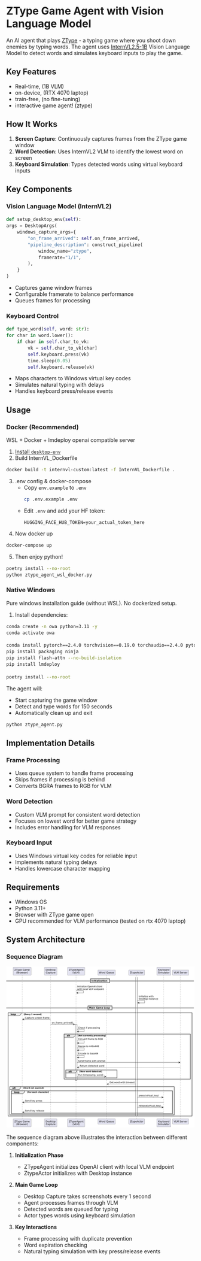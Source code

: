 # ZType Game Agent with Vision Language Model

An AI agent that plays [ZType](https://zty.pe/) - a typing game where you shoot down enemies by typing words. The agent uses [InternVL2.5-1B](https://huggingface.co/OpenGVLab/InternVL2_5-1B) Vision Language Model to detect words and simulates keyboard inputs to play the game.

## Key Features

- Real-time, (1B VLM)
- on-device, (RTX 4070 laptop)
- train-free, (no fine-tuning)
- interactive game agent! (ztype)

## How It Works

1. **Screen Capture**: Continuously captures frames from the ZType game window
2. **Word Detection**: Uses InternVL2 VLM to identify the lowest word on screen
3. **Keyboard Simulation**: Types detected words using virtual keyboard inputs

## Key Components

### Vision Language Model (InternVL2)

```python
def setup_desktop_env(self):
args = DesktopArgs(
    windows_capture_args={
        "on_frame_arrived": self.on_frame_arrived,
        "pipeline_description": construct_pipeline(
            window_name="ztype",
            framerate="1/1",
        ),
    }
)
```

- Captures game window frames
- Configurable framerate to balance performance
- Queues frames for processing

### Keyboard Control

```python
def type_word(self, word: str):
for char in word.lower():
    if char in self.char_to_vk:
        vk = self.char_to_vk[char]
        self.keyboard.press(vk)
        time.sleep(0.05)
        self.keyboard.release(vk)
```

- Maps characters to Windows virtual key codes
- Simulates natural typing with delays
- Handles keyboard press/release events

## Usage

### Docker (Recommended)

WSL + Docker + lmdeploy openai compatible server

1. [Install `desktop-env`](https://github.com/open-world-agents/desktop-env?tab=readme-ov-file#installation)
2. Build InternVL_Dockerfile

```bash
docker build -t internvl-custom:latest -f InternVL_Dockerfile .
```

3. .env config & docker-compose
   - Copy `env.example` to `.env`
     ```bash
     cp .env.example .env
     ```
   - Edit `.env` and add your HF token:
     ```env
     HUGGING_FACE_HUB_TOKEN=your_actual_token_here
     ```
4. Now docker up

```bash
docker-compose up
```

5. Then enjoy python!

```bash
poetry install --no-root
python ztype_agent_wsl_docker.py
```

### Native Windows

Pure windows installation guide (without WSL).
No dockerized setup.

1. Install dependencies:

```bash
conda create -n owa python=3.11 -y
conda activate owa

conda install pytorch==2.4.0 torchvision==0.19.0 torchaudio==2.4.0 pytorch-cuda=12.4 -c pytorch -c nvidia
pip install packaging ninja
pip install flash-attn --no-build-isolation
pip install lmdeploy

poetry install --no-root
```

The agent will:

- Start capturing the game window
- Detect and type words for 150 seconds
- Automatically clean up and exit

```bash
python ztype_agent.py
```

## Implementation Details

### Frame Processing

- Uses queue system to handle frame processing
- Skips frames if processing is behind
- Converts BGRA frames to RGB for VLM

### Word Detection

- Custom VLM prompt for consistent word detection
- Focuses on lowest word for better game strategy
- Includes error handling for VLM responses

### Keyboard Input

- Uses Windows virtual key codes for reliable input
- Implements natural typing delays
- Handles lowercase character mapping

## Requirements

- Windows OS
- Python 3.11+
- Browser with ZType game open
- GPU recommended for VLM performance (tested on rtx 4070 laptop)

## System Architecture

### Sequence Diagram

![ZType Agent Sequence Diagram](assets/owa-ztype-sequence-uml.png)

The sequence diagram above illustrates the interaction between different components:

1. **Initialization Phase**

   - ZTypeAgent initializes OpenAI client with local VLM endpoint
   - ZtypeActor initializes with Desktop instance

2. **Main Game Loop**

   - Desktop Capture takes screenshots every 1 second
   - Agent processes frames through VLM
   - Detected words are queued for typing
   - Actor types words using keyboard simulation

3. **Key Interactions**
   - Frame processing with duplicate prevention
   - Word expiration checking
   - Natural typing simulation with key press/release events
